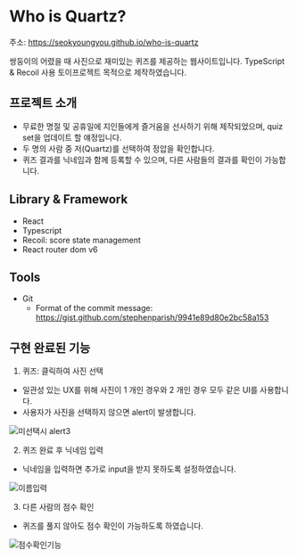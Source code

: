 # Who is Quartz?
주소: https://seokyoungyou.github.io/who-is-quartz

쌍둥이의 어렸을 때 사진으로 재미있는 퀴즈를 제공하는 웹사이트입니다. TypeScript & Recoil 사용 토이프로젝트 목적으로 제작하였습니다.

## 프로젝트 소개
+ 무료한 명절 및 공휴일에 지인들에게 즐거움을 선사하기 위해 제작되었으며, quiz set을 업데이트 할 얘정입니다.
+ 두 명의 사람 중 저(Quartz)를 선택하여 정압을 확인합니다.
+ 퀴즈 결과를 닉네임과 함께 등록할 수 있으며, 다른 사람들의 결과를 확인이 가능합니다.

## Library & Framework
- React
- Typescript
- Recoil: score state management
- React router dom v6

## Tools
- Git
  - Format of the commit message: https://gist.github.com/stephenparish/9941e89d80e2bc58a153
  
## 구현 완료된 기능
1. 퀴즈: 클릭하여 사진 선택
+ 일관성 있는 UX를 위해 사진이 1 개인 경우와 2 개인 경우 모두 같은 UI를 사용합니다.
+ 사용자가 사진을 선택하지 않으면 alert이 발생합니다.

![미선택시 alert3](https://user-images.githubusercontent.com/79842380/198295550-c98f832d-310d-4740-8936-9ba886f2fedb.gif)

2. 퀴즈 완료 후 닉네임 입력
+ 닉네임을 입력하면 추가로 input을 받지 못하도록 설정하였습니다. 

![이름입력](https://user-images.githubusercontent.com/79842380/198294418-c61708b0-f668-4509-95d0-9b3510817fd8.gif)

3. 다른 사람의 점수 확인
+ 퀴즈를 풀지 않아도 점수 확인이 가능하도록 하였습니다.

![점수확인기능](https://user-images.githubusercontent.com/79842380/198294433-33a6e851-8ad3-4e81-86d7-2f088fb753ca.gif)
